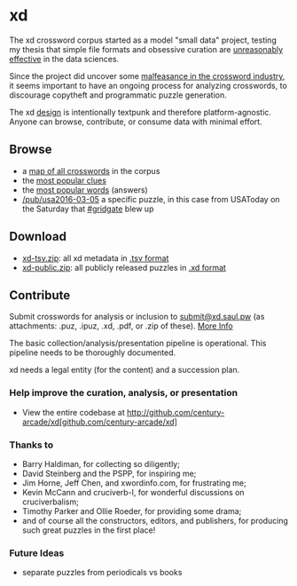 # xd

The xd crossword corpus started as a model "small data" project, testing my thesis that simple file formats and obsessive curation are [unreasonably effective](https://en.wikipedia.org/wiki/The_Unreasonable_Effectiveness_of_Mathematics_in_the_Natural_Sciences) in the data sciences.

Since the project did uncover some [malfeasance in the crossword industry](http://www.slate.com/articles/life/gaming/2016/03/how_to_spot_a_plagiarized_crossword.html), it seems important to have an ongoing process for analyzing crosswords, to discourage copytheft and programmatic puzzle generation.

The xd [design](/doc) is intentionally textpunk and therefore platform-agnostic. Anyone can browse, contribute, or consume data with minimal effort.

## Browse

- a [map of all crosswords](/pub) in the corpus
- the [most popular clues](/pub/clue)
- the [most popular words](/pub/word) (answers)
- [/pub/usa2016-03-05](/pub/usa2016-03-05) a specific puzzle, in this case from USAToday on the Saturday that [#gridgate](https://twitter.com/search?q=%23gridgate) blew up

## Download

- [xd-tsv.zip](/pub/xd-tsv.zip[xd-tsv.zip): all xd metadata in [.tsv format](/doc/format#tsv)
- [xd-public.zip](/pub/xd-public.zip): all publicly released puzzles in [.xd format](/doc/format#xd)

## Contribute

Submit crosswords for analysis or inclusion to submit@xd.saul.pw (as attachments: .puz, .ipuz, .xd, .pdf, or .zip of these). [More Info](/submit)

The basic collection/analysis/presentation pipeline is operational.  This pipeline needs to be thoroughly documented.

xd needs a legal entity (for the content) and a succession plan.


### Help improve the curation, analysis, or presentation

- View the entire codebase at http://github.com/century-arcade/xd[github.com/century-arcade/xd]

### Thanks to

* Barry Haldiman, for collecting so diligently;
* David Steinberg and the PSPP, for inspiring me;
* Jim Horne, Jeff Chen, and xwordinfo.com, for frustrating me;
* Kevin McCann and cruciverb-l, for wonderful discussions on cruciverbalism;
* Timothy Parker and Ollie Roeder, for providing some drama;
* and of course all the constructors, editors, and publishers, for producing such great puzzles in the first place!

### Future Ideas

* separate puzzles from periodicals vs books



